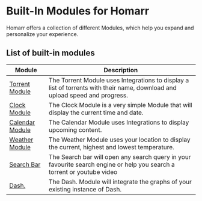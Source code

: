 # Built-In Modules for Homarr

Homarr offers a collection of different Modules, which help you expand and personalize your experience.

## List of built-in modules

| Module          | Description |
| --------------- | ----------- |
| [Torrent Module](./module-torrent.md)  | The Torrent Module uses Integrations to display a list of torrents with their name, download and upload speed and progress.  |
| [Clock Module](./module-clock.md)     | The Clock Module is a very simple Module that will display the current time and date. |
| [Calendar Module](./module-calendar.md) | The Calendar Module uses Integrations to display upcoming content. |
| [Weather Module](./module-weather.md)  | The Weather Module uses your location to display the current, highest and lowest temperature. |
| [Search Bar](./module-search.md)      | The Search bar will open any search query in your favourite search engine or help you search a torrent or youtube video |
| [Dash.](./module-dashdot.md)      | The Dash. Module will integrate the graphs of your existing instance of Dash. |
